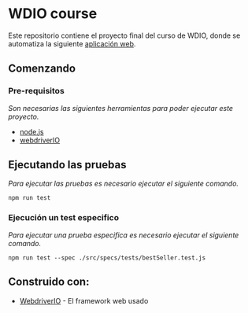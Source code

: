 # WDIO course

Este repositorio contiene el proyecto final del curso de WDIO, donde se automatiza la siguiente [aplicación web](http://magento-demo.lexiconn.com/).

## Comenzando

### Pre-requisitos

_Son necesarias las siguientes herramientas para poder ejecutar este proyecto._

- [node.js](https://nodejs.org/en/)
- [webdriverIO](https://webdriver.io/)

## Ejecutando las pruebas

_Para ejecutar las pruebas es necesario ejecutar el siguiente comando._

```
npm run test
```

### Ejecución un test especifico 

_Para ejecutar una prueba especifica es necesario ejecutar el siguiente comando._

```
npm run test --spec ./src/specs/tests/bestSeller.test.js
```

## Construido con:

* [WebdriverIO](https://webdriver.io/) - El framework web usado
